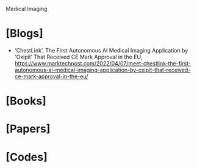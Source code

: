 Medical Imaging

# [Blogs]
+ ‘ChestLink’, The First Autonomous AI Medical Imaging Application by ‘Oxipit’ That Received CE Mark Approval in the EU, https://www.marktechpost.com/2022/04/07/meet-chestlink-the-first-autonomous-ai-medical-imaging-application-by-oxipit-that-received-ce-mark-approval-in-the-eu/

# [Books]

# [Papers]

# [Codes]

